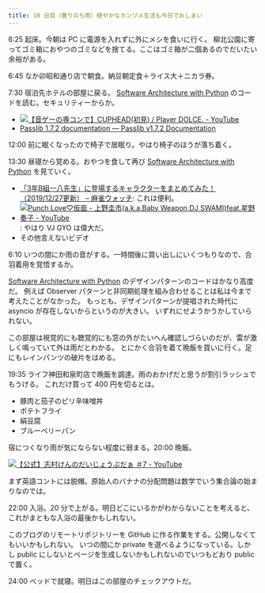 ```yaml
---
title: 10 日目（曇りのち雨）穏やかなカンヅメ生活も今日でおしまい
---
```


6:25 起床。今朝は PC に電源を入れずに外にメシを食いに行く。
柳北公園に寄ってゴミ箱におやつのゴミなどを捨てる。ここはゴミ箱が二個あるのでだいたい余裕がある。

6:45 なか卯昭和通り店で朝食。納豆朝定食＋ライス大＋ニカラ券。

7:30 宿泊先ホテルの部屋に戻る。
[Software Architecture with Python][mysap] のコードを読む。セキュリティーからか。

* [![【音ゲーの専コンで】CUPHEAD(初見) / Player DOLCE. - YouTube](http://img.youtube.com/vi/jdjGsclEgbI/0.jpg)](https://www.youtube.com/watch?v=jdjGsclEgbI)
* [Passlib 1.7.2 documentation — Passlib v1.7.2 Documentation](https://passlib.readthedocs.io/en/stable/)

12:00 前に眠くなったので椅子で居眠り。やはり椅子のほうが落ち着く。

13:30 昼寝から覚める。おやつを食して再び [Software Architecture with Python][mysap] を見ていく。

* [「3年B組一八先生」に登場するキャラクターをまとめてみた！（2019/12/27更新） – 麻雀ウォッチ](https://mj-news.net/manga-books/kinma/2015101621677):
  これは便利。
* [![Punch Love♡仮面 - 上野圭市(a.k.a.Baby Weapon,DJ SWAMI)feat.星野奏子 - YouTube](http://img.youtube.com/vi/ZyJfAZrCXmE/0.jpg)](https://www.youtube.com/watch?v=ZyJfAZrCXmE):
  やはり VJ GYO は偉大だ。
* その他言えないビデオ

6:10 いつの間にか雨の音がする。一時間後に買い出しにいくつもりなので、合羽着用を覚悟するか。

[Software Architecture with Python][mysap] のデザインパターンのコードはかなり高度だ。
例えば Observer パターンと非同期処理を組み合わせることは私は今まで考えたことがなかった。
もっとも、デザインパターンが提唱された時代に asyncio が存在しないからというのが大きい。
いずれにせようかうかしていられない。

この部屋は視覚的にも聴覚的にも窓の外がたいへん確認しづらいのだが、雷が激しく鳴っていて外は雨だとわかる。
とにかく合羽を着て晩飯を買いに行く。足にもレインパンツの破片をはめる。

19:35 ライフ神田和泉町店で晩飯を調達。雨のおかげだと思うが割引ラッシュでもうける。
これだけ買って 400 円を切るとは。

* 豚肉と茄子のピリ辛味噌丼
* ポテトフライ
* 絹豆腐
* ブルーベリーパン

宿につくなり雨が気にならない程度に弱まる。20:00 晩飯。

[![【公式】志村けんのだいじょうぶだぁ ＃7 - YouTube](http://img.youtube.com/vi/s-aQA3WN3_Q/0.jpg)](https://www.youtube.com/watch?v=s-aQA3WN3_Q)

まず英語コントには脱帽。原始人のバナナの分配問題は数学でいう集合論の始まりなのでは。

22:00 入浴。20 分で上がる。明日どこにいるかがわからないことを考えると、これがまともな入浴の最後かもしれない。

このブログのリモートリポジトリーを GitHub に作る作業をする。公開しなくてもいいかもしれない。
いつの間にか private を選べるようになっている。しかし public にしないとページを生成しないかもしれないのでいつもどおり public で置く。

24:00 ベッドで就寝。明日はこの部屋のチェックアウトだ。

[mysap]: https://github.com/showa-yojyo/Software-Architecture-with-Python
